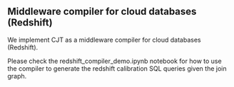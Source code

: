 ## Middleware compiler for cloud databases (Redshift)

We implement CJT as a middleware compiler for cloud databases (Redshift).

Please check the redshift_compiler_demo.ipynb notebook for how to use the compiler to generate the redshift calibration SQL queries given the join graph.
